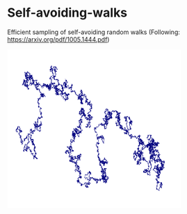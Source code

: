 # Self-avoiding-walks
Efficient sampling of self-avoiding random walks (Following: https://arxiv.org/pdf/1005.1444.pdf)

<img src="https://github.com/jonathanzopes/self-avoiding-walks/blob/main/assets/saw.png" width="400" height="366">

